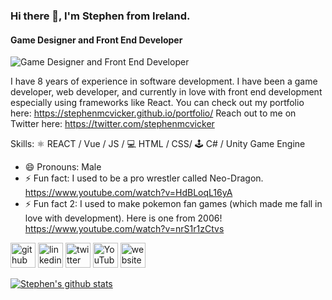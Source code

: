 ### Hi there 👋, I'm Stephen from Ireland.
#### Game Designer and Front End Developer
![Game Designer and Front End Developer](https://i.ibb.co/gPFBbdT/githubbanner.png)

I have 8 years of experience in software development. I have been a game developer, web developer, and currently in love with front end development especially using frameworks like React. You can check out my portfolio here: https://stephenmcvicker.github.io/portfolio/ Reach out to me on Twitter here: https://twitter.com/stephenmcvicker

Skills: 
⚛ REACT / Vue / JS / 
💻 HTML / CSS/ 
🕹 C# / Unity Game Engine

- 😄 Pronouns: Male 
- ⚡ Fun fact: I used to be a pro wrestler called Neo-Dragon. https://www.youtube.com/watch?v=HdBLoqL16yA
- ⚡ Fun fact 2: I used to make pokemon fan games (which made me fall in love with development). Here is one from 2006! https://www.youtube.com/watch?v=nrS1r1zCtvs


[<img src='https://cdn.jsdelivr.net/npm/simple-icons@3.0.1/icons/github.svg' alt='github' height='40'>](https://github.com/NeoDragonCP)  [<img src='https://cdn.jsdelivr.net/npm/simple-icons@3.0.1/icons/linkedin.svg' alt='linkedin' height='40'>](https://www.linkedin.com/in/https://www.linkedin.com/in/stephen-mcvicker-739362180//)  [<img src='https://cdn.jsdelivr.net/npm/simple-icons@3.0.1/icons/twitter.svg' alt='twitter' height='40'>](https://twitter.com/https://twitter.com/stephenmcvicker)  [<img src='https://cdn.jsdelivr.net/npm/simple-icons@3.0.1/icons/youtube.svg' alt='YouTube' height='40'>](https://www.youtube.com/channel/https://www.youtube.com/user/CalisProjectsOffical)  [<img src='https://cdn.jsdelivr.net/npm/simple-icons@3.0.1/icons/icloud.svg' alt='website' height='40'>](https://neodragoncp.github.io/portfolio/)  

[![Stephen's github stats](https://github-readme-stats.vercel.app/api?username=StephenMcVicker)](https://github.com/anuraghazra/github-readme-stats)

